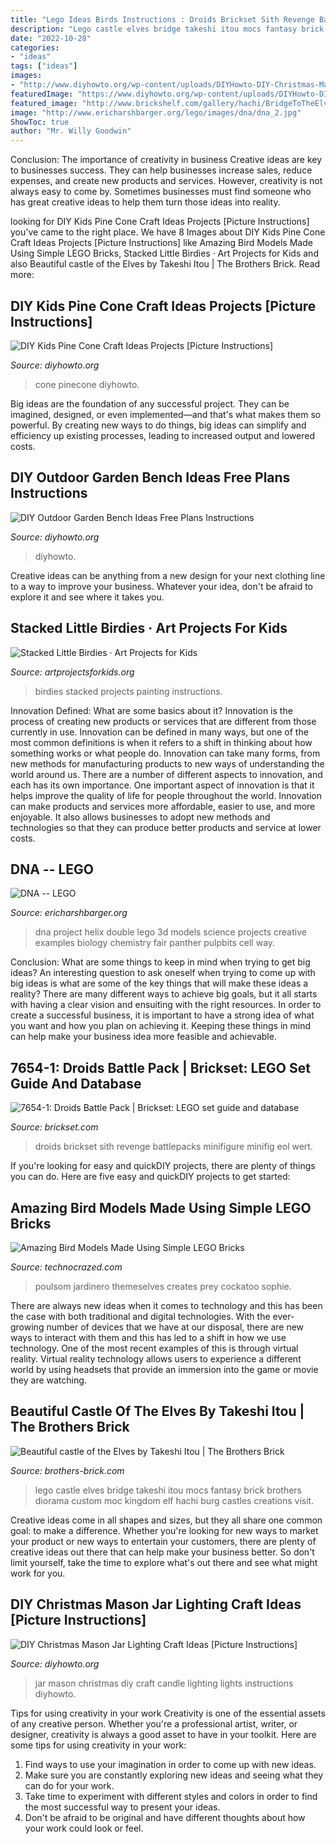 ```yaml
---
title: "Lego Ideas Birds Instructions : Droids Brickset Sith Revenge Battlepacks Minifigure Minifig Eol Wert"
description: "Lego castle elves bridge takeshi itou mocs fantasy brick brothers diorama custom moc kingdom elf hachi burg castles creations visit"
date: "2022-10-28"
categories:
- "ideas"
tags: ["ideas"]
images:
- "http://www.diyhowto.org/wp-content/uploads/DIYHowto-DIY-Christmas-Mason-Jar-Lights-Craft-Ideas-08.jpg"
featuredImage: "https://www.diyhowto.org/wp-content/uploads/DIYHowto-DIY-Kids-Pine-Cone-Craft-Ideas-04-600x851.jpg"
featured_image: "http://www.brickshelf.com/gallery/hachi/BridgeToTheElvesC/ecb_01.jpg"
image: "http://www.ericharshbarger.org/lego/images/dna/dna_2.jpg"
ShowToc: true
author: "Mr. Willy Goodwin"
---
```



Conclusion: The importance of creativity in business
Creative ideas are key to businesses success. They can help businesses increase sales, reduce expenses, and create new products and services. However, creativity is not always easy to come by. Sometimes businesses must find someone who has great creative ideas to help them turn those ideas into reality.

	

		
looking for DIY Kids Pine Cone Craft Ideas Projects [Picture Instructions] you've came to the right place. We have 8 Images about DIY Kids Pine Cone Craft Ideas Projects [Picture Instructions] like Amazing Bird Models Made Using Simple LEGO Bricks, Stacked Little Birdies · Art Projects for Kids and also Beautiful castle of the Elves by Takeshi Itou | The Brothers Brick. Read more:
		
    
## DIY Kids Pine Cone Craft Ideas Projects [Picture Instructions]

<img loading=lazy src="https://www.diyhowto.org/wp-content/uploads/DIYHowto-DIY-Kids-Pine-Cone-Craft-Ideas-04-600x851.jpg" onerror="this.onerror=null;this.src='https://tse2.mm.bing.net/th?id=OIP.PPnkwtRAK9Htk__9rm7phwHaKg&amp;pid=15.1';" alt="DIY Kids Pine Cone Craft Ideas Projects [Picture Instructions]">

_Source: diyhowto.org_

>cone pinecone diyhowto. 

	

Big ideas are the foundation of any successful project. They can be imagined, designed, or even implemented—and that's what makes them so powerful. By creating new ways to do things, big ideas can simplify and efficiency up existing processes, leading to increased output and lowered costs.

    
## DIY Outdoor Garden Bench Ideas Free Plans Instructions

<img loading=lazy src="https://www.diyhowto.org/wp-content/uploads/DIYHowto-Outdoor-Garden-Bench-ProjectsInstructions-05.jpg" onerror="this.onerror=null;this.src='https://tse1.mm.bing.net/th?id=OIP.2C1hDMNjrgu654UkJbrQ6gHaRq&amp;pid=15.1';" alt="DIY Outdoor Garden Bench Ideas Free Plans Instructions">

_Source: diyhowto.org_

>diyhowto. 

	

Creative ideas can be anything from a new design for your next clothing line to a way to improve your business. Whatever your idea, don't be afraid to explore it and see where it takes you.

    
## Stacked Little Birdies · Art Projects For Kids

<img loading=lazy src="https://artprojectsforkids.org/wp-content/uploads/2014/07/Little-Birdies-Painting-650.jpg" onerror="this.onerror=null;this.src='https://tse4.mm.bing.net/th?id=OIP.EWG4bZF-2TopftW3wYIdLQHaHa&amp;pid=15.1';" alt="Stacked Little Birdies · Art Projects for Kids">

_Source: artprojectsforkids.org_

>birdies stacked projects painting instructions. 

	

Innovation Defined: What are some basics about it?
Innovation is the process of creating new products or services that are different from those currently in use. Innovation can be defined in many ways, but one of the most common definitions is when it refers to a shift in thinking about how something works or what people do. Innovation can take many forms, from new methods for manufacturing products to new ways of understanding the world around us. There are a number of different aspects to innovation, and each has its own importance.
One important aspect of innovation is that it helps improve the quality of life for people throughout the world. Innovation can make products and services more affordable, easier to use, and more enjoyable. It also allows businesses to adopt new methods and technologies so that they can produce better products and service at lower costs.

    
## DNA -- LEGO

<img loading=lazy src="http://www.ericharshbarger.org/lego/images/dna/dna_2.jpg" onerror="this.onerror=null;this.src='https://tse1.mm.bing.net/th?id=OIP.3Bs-iKIJn4tj-r_CyZMXNwHaJ4&amp;pid=15.1';" alt="DNA -- LEGO">

_Source: ericharshbarger.org_

>dna project helix double lego 3d models science projects creative examples biology chemistry fair panther pulpbits cell way. 

	

Conclusion: What are some things to keep in mind when trying to get big ideas?
An interesting question to ask oneself when trying to come up with big ideas is what are some of the key things that will make these ideas a reality? There are many different ways to achieve big goals, but it all starts with having a clear vision and ensuiting with the right resources. In order to create a successful business, it is important to have a strong idea of what you want and how you plan on achieving it. Keeping these things in mind can help make your business idea more feasible and achievable.

    
## 7654-1: Droids Battle Pack | Brickset: LEGO Set Guide And Database

<img loading=lazy src="https://images.brickset.com/sets/images/7654-1.jpg" onerror="this.onerror=null;this.src='https://tse2.mm.bing.net/th?id=OIP.6ngeaSPm-3U0jlZaD0RCFAHaEj&amp;pid=15.1';" alt="7654-1: Droids Battle Pack | Brickset: LEGO set guide and database">

_Source: brickset.com_

>droids brickset sith revenge battlepacks minifigure minifig eol wert. 

	

If you're looking for easy and quickDIY projects, there are plenty of things you can do. Here are five easy and quickDIY projects to get started: 

    
## Amazing Bird Models Made Using Simple LEGO Bricks

<img loading=lazy src="https://www.technocrazed.com/wp-content/uploads/2015/01/Amazing-Bird-Models-Made-Using-Simple-LEGO-Bricks-110.jpg" onerror="this.onerror=null;this.src='https://tse1.mm.bing.net/th?id=OIP.uRqvAyPvJPrUBcc9gOIW6wHaHv&amp;pid=15.1';" alt="Amazing Bird Models Made Using Simple LEGO Bricks">

_Source: technocrazed.com_

>poulsom jardinero themeselves creates prey cockatoo sophie. 

	

There are always new ideas when it comes to technology and this has been the case with both traditional and digital technologies. With the ever-growing number of devices that we have at our disposal, there are new ways to interact with them and this has led to a shift in how we use technology. One of the most recent examples of this is through virtual reality. Virtual reality technology allows users to experience a different world by using headsets that provide an immersion into the game or movie they are watching.

    
## Beautiful Castle Of The Elves By Takeshi Itou | The Brothers Brick

<img loading=lazy src="http://www.brickshelf.com/gallery/hachi/BridgeToTheElvesC/ecb_01.jpg" onerror="this.onerror=null;this.src='https://tse4.mm.bing.net/th?id=OIP.h_MxSgSeqAEVOpmoOs95xQHaJ4&amp;pid=15.1';" alt="Beautiful castle of the Elves by Takeshi Itou | The Brothers Brick">

_Source: brothers-brick.com_

>lego castle elves bridge takeshi itou mocs fantasy brick brothers diorama custom moc kingdom elf hachi burg castles creations visit. 

	

Creative ideas come in all shapes and sizes, but they all share one common goal: to make a difference. Whether you're looking for new ways to market your product or new ways to entertain your customers, there are plenty of creative ideas out there that can help make your business better. So don't limit yourself, take the time to explore what's out there and see what might work for you.

    
## DIY Christmas Mason Jar Lighting Craft Ideas [Picture Instructions]

<img loading=lazy src="http://www.diyhowto.org/wp-content/uploads/DIYHowto-DIY-Christmas-Mason-Jar-Lights-Craft-Ideas-08.jpg" onerror="this.onerror=null;this.src='https://tse2.mm.bing.net/th?id=OIP.4QMsST2Wdf7vKYot7vtJkAHaOX&amp;pid=15.1';" alt="DIY Christmas Mason Jar Lighting Craft Ideas [Picture Instructions]">

_Source: diyhowto.org_

>jar mason christmas diy craft candle lighting lights instructions diyhowto. 

	

Tips for using creativity in your work
Creativity is one of the essential assets of any creative person. Whether you're a professional artist, writer, or designer, creativity is always a good asset to have in your toolkit. Here are some tips for using creativity in your work:
1. Find ways to use your imagination in order to come up with new ideas.
2. Make sure you are constantly exploring new ideas and seeing what they can do for your work.
3. Take time to experiment with different styles and colors in order to find the most successful way to present your ideas.
4. Don't be afraid to be original and have different thoughts about how your work could look or feel.

